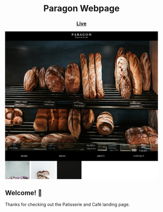<h1 align="center">Paragon Webpage</h1>

<div align="center">
  <h3>
    <a href="https://paragon-patisserie-cafe.netlify.app/" color="white">
      Live
    </a>
  </h3>
</div>

![Design preview](Paragon.png)

## Welcome! 👋

Thanks for checking out the Patisserie and Café landing page.
